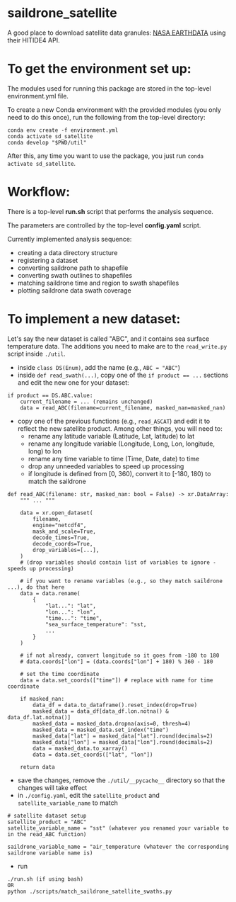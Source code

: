 # saildrone_satellite


A good place to download satellite data granules: [NASA EARTHDATA](earthdata.nasa.gov) using their HITIDE4 API.



# To get the environment set up:

The modules used for running this package are stored in the top-level environment.yml file.

To create a new Conda environment with the provided modules (you only need to do this once), run the following from the top-level directory:

```
conda env create -f environment.yml
conda activate sd_satellite
conda develop "$PWD/util"
```

After this, any time you want to use the package, you just run `conda activate sd_satellite`.


# Workflow: 

There is a top-level **run.sh** script that performs the analysis sequence.

The parameters are controlled by the top-level **config.yaml** script.

Currently implemented analysis sequence:
- creating a data directory structure
- registering a dataset
- converting saildrone path to shapefile
- converting swath outlines to shapefiles
- matching saildrone time and region to swath shapefiles
- plotting saildrone data swath coverage


# To implement a new dataset:

Let's say the new dataset is called "ABC", and it contains sea surface temperature data. The additions you need to make are to the `read_write.py` script inside `./util`.

- inside `class DS(Enum)`, add the name (e.g., `ABC = "ABC"`)
- inside `def read_swath(...)`, copy one of the `if product == ...` sections and edit the new one for your dataset:

```
if product == DS.ABC.value:
    current_filename = ... (remains unchanged)
    data = read_ABC(filename=current_filename, masked_nan=masked_nan)
```

- copy one of the previous functions (e.g., `read_ASCAT`) and edit it to reflect the new satellite product. Among other things, you will need to:
    - rename any latitude variable (Latitude, Lat, latitude) to lat
    - rename any longitude variable (Longitude, Long, Lon, longitude, long) to lon
    - rename any time variable to time (Time, Date, date) to time
    - drop any unneeded variables to speed up processing
    - if longitude is defined from [0, 360), convert it to [-180, 180) to match the saildrone

```
def read_ABC(filename: str, masked_nan: bool = False) -> xr.DataArray:
    """ ... """

    data = xr.open_dataset(
        filename,
        engine="netcdf4",
        mask_and_scale=True,
        decode_times=True,
        decode_coords=True,
        drop_variables=[...], 
    )
    # (drop variables should contain list of variables to ignore - speeds up processing)

    # if you want to rename variables (e.g., so they match saildrone ...), do that here
    data = data.rename(
        {
            "lat...": "lat",
            "lon...": "lon",
            "time...": "time",
            "sea_surface_temperature": "sst,
            ...
        }
    )

    # if not already, convert longitude so it goes from -180 to 180
    # data.coords["lon"] = (data.coords["lon"] + 180) % 360 - 180

    # set the time coordinate
    data = data.set_coords(["time"]) # replace with name for time coordinate

    if masked_nan:
        data_df = data.to_dataframe().reset_index(drop=True)
        masked_data = data_df[data_df.lon.notna() & data_df.lat.notna()]
        masked_data = masked_data.dropna(axis=0, thresh=4)
        masked_data = masked_data.set_index("time")
        masked_data["lat"] = masked_data["lat"].round(decimals=2)
        masked_data["lon"] = masked_data["lon"].round(decimals=2)
        data = masked_data.to_xarray()
        data = data.set_coords(["lat", "lon"])

    return data
```

- save the changes, remove the `./util/__pycache__` directory so that the changes will take effect
- in `./config.yaml`, edit the `satellite_product` and `satellite_variable_name` to match 
```
# satellite dataset setup
satellite_product = "ABC"
satellite_variable_name = "sst" (whatever you renamed your variable to in the read_ABC function)

saildrone_variable_name = "air_temperature (whatever the corresponding saildrone variable name is)
```

- run
```
./run.sh (if using bash)
OR
python ./scripts/match_saildrone_satellite_swaths.py
```